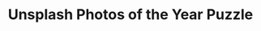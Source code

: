 ---
title: Unsplash Photos of the Year Puzzle
tags: 
 - gists
coolness: 1
org: bl.ocks.org
link: https://bl.ocks.org/stvkas/8049ced71fd92ad02463a85c3e30ec4d
---